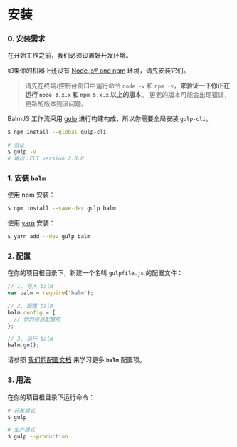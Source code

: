 # 安装

### 0. 安装需求

在开始工作之前，我们必须设置好开发环境。

如果你的机器上还没有 [Node.js® and npm](https://nodejs.org/en/download/) 环境，请先安装它们。

> 请先在终端/控制台窗口中运行命令 `node -v` 和 `npm -v`，**来验证一下你正在运行 `node 8.x.x` 和 `npm 5.x.x` 以上的版本**。 更老的版本可能会出现错误，更新的版本则没问题。

BalmJS 工作流采用 [gulp](https://gulpjs.com/) 进行构建构成，所以你需要全局安装 `gulp-cli`。

```sh
$ npm install --global gulp-cli

# 验证
$ gulp -v
# 输出：CLI version 2.0.0
```

### 1. 安装 **`balm`**

使用 npm 安装：

```sh
$ npm install --save-dev gulp balm
```

使用 [yarn](https://yarnpkg.com/en/docs/install) 安装：

```sh
$ yarn add --dev gulp balm
```

### 2. 配置

在你的项目根目录下，新建一个名叫 `gulpfile.js` 的配置文件：

```js
// 1. 导入 balm
var balm = require('balm');

// 2. 配置 balm
balm.config = {
  // 你的项目配置项
};

// 3. 运行 balm
balm.go();
```

请参照 [我们的配置文档](../configuration/toc.md) 来学习更多 **`balm`** 配置项。

### 3. 用法

在你的项目根目录下运行命令：

```sh
# 开发模式
$ gulp

# 生产模式
$ gulp --production
```
